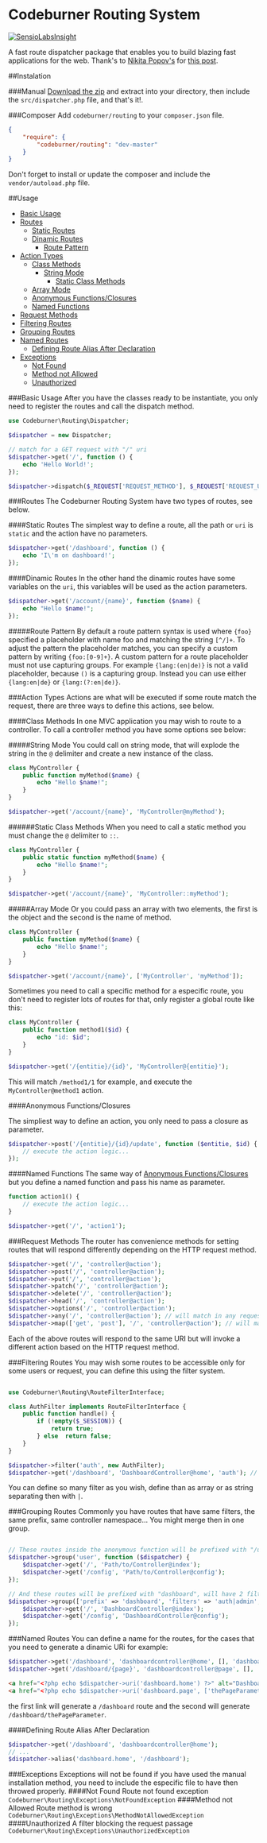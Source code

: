 # Codeburner Routing System

[![SensioLabsInsight](https://insight.sensiolabs.com/projects/d96c4a67-982b-4e16-a24d-7b490bf11bc7/big.png)](https://insight.sensiolabs.com/projects/d96c4a67-982b-4e16-a24d-7b490bf11bc7)

A fast route dispatcher package that enables you to build blazing fast applications for the web. Thank's to [Nikita Popov's](https://github.com/nikic/) for [this post](https://nikic.github.io/2014/02/18/Fast-request-routing-using-regular-expressions.html).

##Instalation

###Manual
[Download the zip](https://github.com/codeburnerframework/routing/archive/master.zip) and extract into your directory, then include the `src/dispatcher.php` file, and that's it!.

###Composer
Add `codeburner/routing` to your `composer.json` file.

```json
{
    "require": {
        "codeburner/routing": "dev-master"
    }
}
```

Don't forget to install or update the composer and include the `vendor/autoload.php` file.

##Usage

- [Basic Usage](#basic-usage)
- [Routes](#routes)
	- [Static Routes](#static-routes)
	- [Dinamic Routes](#dinamic-routes)
		- [Route Pattern](#route-pattern)
- [Action Types](#action-types)
    - [Class Methods](#class-methods)
    	- [String Mode](#string-mode)
    		- [Static Class Methods](#static-class-methods)
	- [Array Mode](#array-mode)
    - [Anonymous Functions/Closures](#anonymous-functionsclosures)
    - [Named Functions](#name-functions)
- [Request Methods](#request-methods)
- [Filtering Routes](#filtering-routes)
- [Grouping Routes](#grouping-routes)
- [Named Routes](#named-routes)
	- [Defining Route Alias After Declaration](#defining_route_alias_after_declaration)
- [Exceptions](#exceptions)
	- [Not Found](#not-found)
	- [Method not Allowed](#method-not-allowed)
	- [Unauthorized](#unauthorized)

###Basic Usage
After you have the classes ready to be instantiate, you only need to register the routes and call the dispatch method.

```php
use Codeburner\Routing\Dispatcher;

$dispatcher = new Dispatcher;

// match for a GET request with "/" uri
$dispatcher->get('/', function () {
	echo 'Hello World!';
});

$dispatcher->dispatch($_REQUEST['REQUEST_METHOD'], $_REQUEST['REQUEST_URI']);
```
###Routes
The Codeburner Routing System have two types of routes, see below.

####Static Routes
The simplest way to define a route, all the path or `uri` is `static` and the action have no parameters.

```php
$dispatcher->get('/dashboard', function () {
	echo 'I\'m on dashboard!';
});
```

####Dinamic Routes
In the other hand the dinamic routes have some variables on the `uri`, this variables will be used as the action parameters.

```php
$dispatcher->get('/account/{name}', function ($name) {
	echo "Hello $name!";
});
```

#####Route Pattern
By default a route pattern syntax is used where `{foo}` specified a placeholder with name foo and matching the string `[^/]+`. To adjust the pattern the placeholder matches, you can specify a custom pattern by writing `{foo:[0-9]+}`. A custom pattern for a route placeholder must not use capturing groups. For example `{lang:(en|de)}` is not a valid placeholder, because `()` is a capturing group. Instead you can use either `{lang:en|de}` or `{lang:(?:en|de)}`.

###Action Types
Actions are what will be executed if some route match the request, there are three ways to define this actions, see below.

####Class Methods
In one MVC application you may wish to route to a controller. To call a controller method you have some options see below:

#####String Mode
You could call on string mode, that will explode the string in the `@` delimiter and create a new instance of the class.
```php
class MyController {
	public function myMethod($name) {
		echo "Hello $name!";
	}
}

$dispatcher->get('/account/{name}', 'MyController@myMethod');
```

######Static Class Methods
When you need to call a static method you must change the `@` delimiter to `::`.
```php
class MyController {
	public static function myMethod($name) {
		echo "Hello $name!";
	}
}

$dispatcher->get('/account/{name}', 'MyController::myMethod');
```

#####Array Mode
Or you could pass an array with two elements, the first is the object and the second is the name of method.
```php
class MyController {
	public function myMethod($name) {
		echo "Hello $name!";
	}
}

$dispatcher->get('/account/{name}', ['MyController', 'myMethod']);
```

Sometimes you need to call a specific method for a especific route, you don't need to register lots of routes for that, only register a global route like this:

```php
class MyController {
	public function method1($id) {
		echo "id: $id";
	}
}

$dispatcher->get('/{entitie}/{id}', 'MyController@{entitie}');
```
This will match `/method1/1` for example, and execute the `MyController@method1` action.


####Anonymous Functions/Closures

The simpliest way to define an action, you only need to pass a closure as parameter.

```php
$dispatcher->post('/{entitie}/{id}/update', function ($entitie, $id) {
	// execute the action logic...
});
```

####Named Functions
The same way of [Anonymous Functions/Closures](#anonymous-functionsclosures) but you define a named function and pass his name as parameter.

```php
function action1() {
	// execute the action logic...
}

$dispatcher->get('/', 'action1');
```

###Request Methods
The router has convenience methods for setting routes that will respond differently depending on the HTTP request method.

```php
$dispatcher->get('/', 'controller@action');
$dispatcher->post('/', 'controller@action');
$dispatcher->put('/', 'controller@action');
$dispatcher->patch('/', 'controller@action');
$dispatcher->delete('/', 'controller@action');
$dispatcher->head('/', 'controller@action');
$dispatcher->options('/', 'controller@action');
$dispatcher->any('/', 'controller@action'); // will match in any request method
$dispatcher->map(['get', 'post'], '/', 'controller@action'); // will match in GET and POST requests
```
Each of the above routes will respond to the same URI but will invoke a different action based on the HTTP request method.

###Filtering Routes
You may wish some routes to be accessible only for some users or request, you can define this using the filter system.

```php

use Codeburner\Routing\RouteFilterInterface;

class AuthFilter implements RouteFilterInterface {
	public function handle() {
		if (!empty($_SESSION)) {
			return true;
		} else  return false;
	}
}

$dispatcher->filter('auth', new AuthFilter);
$dispatcher->get('/dashboard', 'DashboardController@home', 'auth'); // Will only match if the $_SESSION exists.
```
You can define so many filter as you wish, define than as array or as string separating then with `|`.

###Grouping Routes
Commonly you have routes that have same filters, the same prefix, same controller namespace... You might merge then in one group.

```php

// These routes inside the anonymous function will be prefixed with "/user"
$dispatcher->group('user', function ($dispatcher) {
	$dispatcher->get('/', 'Path/to/Controller@index');
	$dispatcher->get('/config', 'Path/to/Controller@config');
});

// And these routes will be prefixed with "dashboard", will have 2 filters, "auth" and "admin" and the controllers will be prefixed with "Path/To/Controllers/Folder"
$dispatcher->group(['prefix' => 'dashboard', 'filters' => 'auth|admin', 'namespace' => 'Path/To/Controllers/Folder'], function ($dispacher) {
	$dispatcher->get('/', 'DashboardController@index');
	$dispatcher->get('/config', 'DashboardController@config');
});
```
###Named Routes
You can define a name for the routes, for the cases that you need to generate a dinamic URi for example:

```php
$dispatcher->get('/dashboard', 'dashboardcontroller@home', [], 'dashboard.home');
$dispatcher->get('/dashboard/{page}', 'dashboardcontroller@page', [], 'dashboard.page')
```
```html
<a href="<?php echo $dispatcher->uri('dashboard.home') ?>" alt="Dashboard">home</a>
<a href="<?php echo $dispatcher->uri('dashboard.page', ['thePageParameter']) ?>" alt="Some Page">some page</a>
```

the first link will generate a `/dashboard` route and the second will generate `/dashboard/thePageParameter`.

####Defining Route Alias After Declaration
```php
$dispatcher->get('/dashboard', 'dashboardcontroller@home');
// ...
$dispatcher->alias('dashboard.home', '/dashboard');
```

###Exceptions
Exceptions will not be found if you have used the manual installation method, you need to include the especific file to have then throwed properly.
####Not Found
Route not found exception `Codeburner\Routing\Exceptions\NotFoundException`
####Method not Allowed
Route method is wrong `Codeburner\Routing\Exceptions\MethodNotAllowedException`
####Unauthorized
A filter blocking the request passage `Codeburner\Routing\Exceptions\UnauthorizedException`
